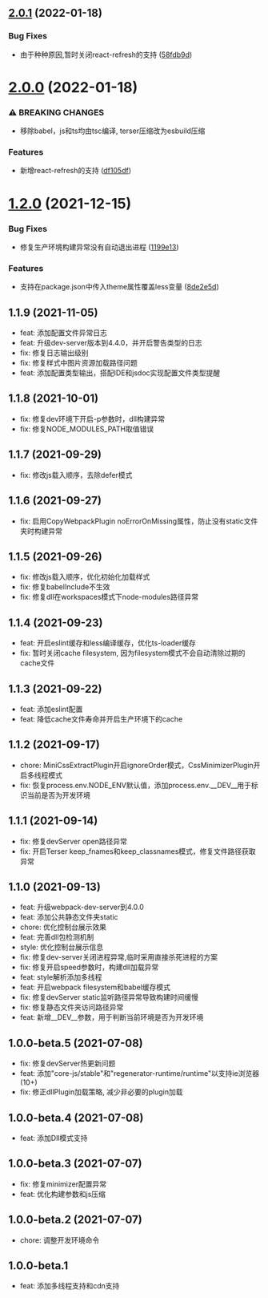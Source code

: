 ## [2.0.1](https://gogs.hoolinks.com/Front-End-Project/hoolinks-cli/compare/v2.0.0...v2.0.1) (2022-01-18)


### Bug Fixes

* 由于种种原因,暂时关闭react-refresh的支持 ([58fdb9d](https://gogs.hoolinks.com/Front-End-Project/hoolinks-cli/commits/58fdb9d28219e95b7d76a1d61ee8ea60ec93a70a))



# [2.0.0](https://gogs.hoolinks.com/Front-End-Project/hoolinks-cli/compare/v1.2.0...v2.0.0) (2022-01-18)

### ⚠ BREAKING CHANGES

* 移除babel，js和ts均由tsc编译, terser压缩改为esbuild压缩


### Features

* 新增react-refresh的支持 ([df105df](https://gogs.hoolinks.com/Front-End-Project/hoolinks-cli/commits/df105dffc4b16ea39c90e6a32cdca48d8ed8f4e3))



# [1.2.0](https://gogs.hoolinks.com/Front-End-Project/hoolinks-cli/compare/v1.1.9...v1.2.0) (2021-12-15)


### Bug Fixes

* 修复生产环境构建异常没有自动退出进程 ([1199e13](https://gogs.hoolinks.com/Front-End-Project/hoolinks-cli/commits/1199e134d022ca9665938f2f75a321bd5514ef39))


### Features

* 支持在package.json中传入theme属性覆盖less变量 ([8de2e5d](https://gogs.hoolinks.com/Front-End-Project/hoolinks-cli/commits/8de2e5d45d7838bd874ff3436b721623c3532bf1))



## 1.1.9 (2021-11-05)

- feat: 添加配置文件异常日志
- feat: 升级dev-server版本到4.4.0，并开启警告类型的日志
- fix: 修复日志输出级别
- fix: 修复样式中图片资源加载路径问题
- feat: 添加配置类型输出，搭配IDE和jsdoc实现配置文件类型提醒

## 1.1.8 (2021-10-01)

- fix: 修复dev环境下开启-p参数时，dll构建异常
- fix: 修复NODE_MODULES_PATH取值错误

## 1.1.7 (2021-09-29)

- fix: 修改js载入顺序，去除defer模式

## 1.1.6 (2021-09-27)

- fix: 启用CopyWebpackPlugin noErrorOnMissing属性，防止没有static文件夹时构建异常

## 1.1.5 (2021-09-26)

- fix: 修改js载入顺序，优化初始化加载样式
- fix: 修复babelInclude不生效
- fix: 修复dll在workspaces模式下node-modules路径异常

## 1.1.4 (2021-09-23)

- feat: 开启eslint缓存和less编译缓存，优化ts-loader缓存
- fix: 暂时关闭cache filesystem, 因为filesystem模式不会自动清除过期的cache文件

## 1.1.3 (2021-09-22)

- feat: 添加eslint配置
- feat: 降低cache文件寿命并开启生产环境下的cache

## 1.1.2 (2021-09-17)

- chore: MiniCssExtractPlugin开启ignoreOrder模式，CssMinimizerPlugin开启多线程模式
- fix: 恢复process.env.NODE_ENV默认值，添加process.env.__DEV__用于标识当前是否为开发环境

## 1.1.1 (2021-09-14)

- fix: 修复devServer open路径异常
- fix: 开启Terser keep_fnames和keep_classnames模式，修复文件路径获取异常

## 1.1.0 (2021-09-13)

- feat: 升级webpack-dev-server到4.0.0
- feat: 添加公共静态文件夹static
- chore: 优化控制台展示效果
- feat: 完善dll包检测机制
- style: 优化控制台展示信息
- fix: 修复dev-server关闭进程异常,临时采用直接杀死进程的方案
- fix: 修复开启speed参数时，构建dll加载异常
- feat: style解析添加多线程
- feat: 开启webpack filesystem和babel缓存模式
- fix: 修复devServer static监听路径异常导致构建时间缓慢
- fix: 修复静态文件夹访问路径异常
- feat: 新增__DEV__参数，用于判断当前环境是否为开发环境

## 1.0.0-beta.5 (2021-07-08)

- fix: 修复devServer热更新问题
- feat: 添加"core-js/stable"和"regenerator-runtime/runtime"以支持ie浏览器(10+)
- fix: 修正dllPlugin加载策略, 减少非必要的plugin加载

## 1.0.0-beta.4 (2021-07-08)

- feat: 添加Dll模式支持

## 1.0.0-beta.3 (2021-07-07)

- fix: 修复minimizer配置异常
- feat: 优化构建参数和js压缩

## 1.0.0-beta.2 (2021-07-07)

- chore: 调整开发环境命令

## 1.0.0-beta.1

- feat: 添加多线程支持和cdn支持
